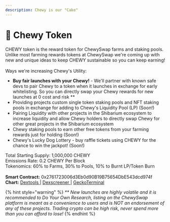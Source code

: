```yaml
---
description: Chewy is our "Cake"
---
```


# 🦴 Chewy Token

CHEWY token is the reward token for ChewySwap farms and staking pools. Unlike most farming rewards tokens at ChewySwap we're coming up with new and unique ideas to keep CHEWY sustainable so you can keep earning!\
\
Ways we're increasing Chewy's Utility:

* **Buy fair launches with your Chewy!** - We'll partner with known safe devs to pair Chewy to a token when it launches in exchange for early whitelisting. So you can directly swap your Chewy rewards for new launches at 0 cost and risk \*\*
* Providing projects custom single token staking pools and NFT staking pools in exchange for adding to Chewy's Liquidity Pool (LP) (Soon!)
* Pairing Liquidity with other projects in the Shibarium ecosystem to increase liquidity and allow Chewy holders to directly swap Chewy for other great projects in the Shibarium ecosystem
* Chewy staking pools to earn other free tokens from your farming rewards just for holding (Soon!)
* Chewy's Lucky Dog Lottery - buy raffle tickets using CHEWY for the chance to win the jackpot! (Soon!)

Total Starting Supply: 1,000,000 CHEWY\
Emissions Rate: 0.2 CHEWY Per Block\
Tokenomics: 60% to Farms, 30% to Pools, 10% to Burnt LP/Token Burn\
\
**Smart Contract:** 0x2761723006d3Eb0d90B19B75654DbE543dcd974f\
**Chart:** [Dextools ](https://www.dextools.io/app/en/shibarium/pair-explorer/0x324eef33af720ce44deab7e32f4367a82b4ea43b)| [Dexscreener ](https://dexscreener.com/shibarium/0x324eef33af720ce44deab7e32f4367a82b4ea43b)| [GeckoTerminal](https://www.geckoterminal.com/shibarium/pools/0x324EEf33AF720cE44DEAB7e32F4367a82b4eA43b)



{% hint style="warning" %}
_\*\* New launches are highly volatile and it is recommended to Do Your Own Research, listing on the ChewySwap platform is meant as a convenience to users and is NOT an endorsement of any of these projects. Trading crypto can be high risk, never spend more than you can afford to lose!_
{% endhint %}
